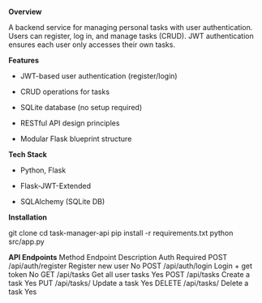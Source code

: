 **Overview**

A backend service for managing personal tasks with user authentication. Users can register, log in, and manage tasks (CRUD). JWT authentication ensures each user only accesses their own tasks.

**Features**

- JWT-based user authentication (register/login)

- CRUD operations for tasks

- SQLite database (no setup required)

- RESTful API design principles

- Modular Flask blueprint structure

**Tech Stack**

- Python, Flask

- Flask-JWT-Extended

- SQLAlchemy (SQLite DB)

**Installation**

git clone <repo-url>
cd task-manager-api
pip install -r requirements.txt
python src/app.py

**API Endpoints**
Method  	Endpoint	              Description	            Auth Required
POST	    /api/auth/register	    Register new user	      No
POST	    /api/auth/login	        Login + get token	      No
GET	      /api/tasks	            Get all user tasks	    Yes
POST	    /api/tasks	            Create a task	          Yes
PUT	      /api/tasks/<id>	        Update a task	          Yes
DELETE	  /api/tasks/<id>	        Delete a task	          Yes
